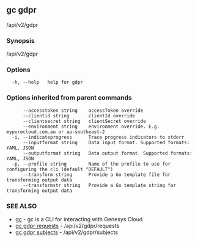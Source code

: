 ## gc gdpr

/api/v2/gdpr

### Synopsis

/api/v2/gdpr

### Options

```
  -h, --help   help for gdpr
```

### Options inherited from parent commands

```
      --accesstoken string    accessToken override
      --clientid string       clientId override
      --clientsecret string   clientSecret override
      --environment string    environment override. E.g. mypurecloud.com.au or ap-southeast-2
  -i, --indicateprogress      Trace progress indicators to stderr
      --inputformat string    Data input format. Supported formats: YAML, JSON
      --outputformat string   Data output format. Supported formats: YAML, JSON
  -p, --profile string        Name of the profile to use for configuring the cli (default "DEFAULT")
      --transform string      Provide a Go template file for transforming output data
      --transformstr string   Provide a Go template string for transforming output data
```

### SEE ALSO

* [gc](gc.html)	 - gc is a CLI for interacting with Genesys Cloud
* [gc gdpr requests](gc_gdpr_requests.html)	 - /api/v2/gdpr/requests
* [gc gdpr subjects](gc_gdpr_subjects.html)	 - /api/v2/gdpr/subjects


